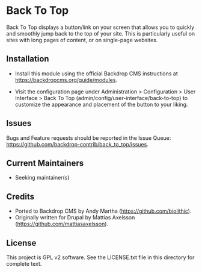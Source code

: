 Back To Top
===========

Back To Top displays a button/link on your screen that allows you to quickly and
smoothly jump back to the top of your site. This is particularly useful on sites
with long pages of content, or on single-page websites.

Installation
------------

- Install this module using the official Backdrop CMS instructions at
  https://backdropcms.org/guide/modules.

- Visit the configuration page under Administration > Configuration > User
  Interface > Back To Top (admin/config/user-interface/back-to-top) to customize
  the appearance and placement of the button to your liking.

Issues
------

Bugs and Feature requests should be reported in the Issue Queue:
https://github.com/backdrop-contrib/back_to_top/issues.

Current Maintainers
-------------------

- Seeking maintainer(s)

Credits
-------

- Ported to Backdrop CMS by Andy Martha (https://github.com/biolithic).
- Originally written for Drupal by Mattias Axelsson
  (https://github.com/mattiasaxelsson).

License
-------

This project is GPL v2 software. See the LICENSE.txt file in this directory for
complete text.

